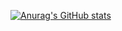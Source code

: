 [![Anurag's GitHub stats](https://github-readme-stats.vercel.app/api?username=UknowHui&show_icons=true&theme=radical)](https://github.com/anuraghazra/github-readme-stats)
